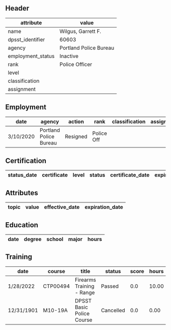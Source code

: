 ## Header
| attribute | value |
| --------- | ----- |
| name | Wilgus, Garrett F. |
| dpsst_identifier | 60603 |
| agency | Portland Police Bureau |
| employment_status | Inactive |
| rank | Police Officer |
| level |  |
| classification |  |
| assignment |  |
## Employment
| date | agency | action | rank | classification | assignment |
| ---- | ------ | ------ | ---- | -------------- | ---------- |
| 3/10/2020 | Portland Police Bureau | Resigned | Police Off |  |  |
## Certification
| status_date | certificate | level | status | certificate_date | expiration_date | probation_date |
| ----------- | ----------- | ----- | ------ | ---------------- | --------------- | -------------- |
## Attributes
| topic | value | effective_date | expiration_date |
| ----- | ----- | -------------- | --------------- |
## Education
| date | degree | school | major | hours |
| ---- | ------ | ------ | ----- | ----- |
## Training
| date | course | title | status | score | hours |
| ---- | ------ | ----- | ------ | ----- | ----- |
| 1/28/2022 | CTP00494 | Firearms Training - Range | Passed | 0.0 | 10.00 |
| 12/31/1901 | M10-19A | DPSST Basic Police Course | Cancelled | 0.0 | 0.00 |
